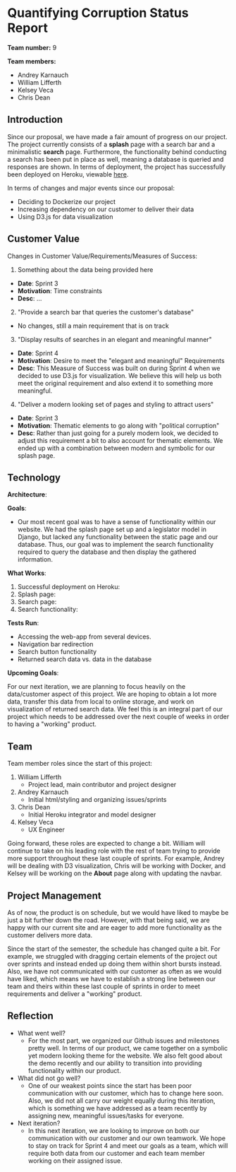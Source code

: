 # Quantifying Corruption Status Report
**Team number:** 9  

**Team members:**
- Andrey Karnauch  
- William Lifferth  
- Kelsey Veca  
- Chris Dean  

## Introduction
Since our proposal, we have made a fair amount of progress on our project. The project currently consists of a **splash** page with a search bar and a minimalistic **search** page. Furthermore, the functionality behind conducting a search has been put in place as well, meaning a database is queried and responses are shown. In terms of deployment, the project has successfully been deployed on Heroku, viewable [here](http://quantifying-corruption.herokuapp.com/).

In terms of changes and major events since our proposal:
 - Deciding to Dockerize our project
 - Increasing dependency on our customer to deliver their data
 - Using D3.js for data visualization

## Customer Value
Changes in Customer Value/Requirements/Measures of Success:
1. Something about the data being provided here
  - **Date**: Sprint 3
  - **Motivation**: Time constraints
  - **Desc**: ...
2. "Provide a search bar that queries the customer's database"
  - No changes, still a main requirement that is on track
3. "Display results of searches in an elegant and meaningful manner"
  - **Date**: Sprint 4
  - **Motivation**: Desire to meet the "elegant and meaningful" Requirements
  - **Desc**: This Measure of Success was built on during Sprint 4 when we decided to use D3.js for visualization. We believe this will help us both meet the original requirement and also extend it to something more meaningful.
4. "Deliver a modern looking set of pages and styling to attract users"
  - **Date**: Sprint 3
  - **Motivation**: Thematic elements to go along with "political corruption"
  - **Desc**: Rather than just going for a purely modern look, we decided to adjust this requirement a bit to also account for thematic elements. We ended up with a combination between modern and symbolic for our splash page.

## Technology

**Architecture**:

**Goals**:
- Our most recent goal was to have a sense of functionality within our website. We had the splash page set up and a legislator model in Django, but lacked any functionality between the static page and our database. Thus, our goal was to implement the search functionality required to query the database and then display the gathered information.

**What Works**:
  1. Successful deployment on Heroku:
  2. Splash page:
  3. Search page:
  4. Search functionality:

**Tests Run**:
  - Accessing the web-app from several devices.
  - Navigation bar redirection
  - Search button functionality
  - Returned search data vs. data in the database

**Upcoming Goals**:

For our next iteration, we are planning to focus heavily on the data/customer aspect of this project. We are hoping to obtain a lot more data, transfer this data from local to online storage, and work on visualization of returned search data. We feel this is an integral part of our project which needs to be addressed over the next couple of weeks in order to having a "working" product.

## Team
Team member roles since the start of this project:
  1. William Lifferth
     - Project lead, main contributor and project designer
  2. Andrey Karnauch
     - Initial html/styling and organizing issues/sprints
  3. Chris Dean
     - Initial Heroku integrator and model designer
  4. Kelsey Veca
     - UX Engineer

Going forward, these roles are expected to change a bit. William will continue to take on his leading role with the rest of team trying to provide more support throughout these last couple of sprints. For example, Andrey will be dealing with D3 visualization, Chris will be working with Docker, and Kelsey will be working on the **About** page along with updating the navbar.

## Project Management
As of now, the product is on schedule, but we would have liked to maybe be just a bit further down the road. However, with that being said, we are happy with our current site and are eager to add more functionality as the customer delivers more data.

Since the start of the semester, the schedule has changed quite a bit. For example, we struggled with dragging certain elements of the project out over sprints and instead ended up doing them within short bursts instead. Also, we have not communicated with our customer as often as we would have liked, which means we have to establish a strong line between our team and theirs within these last couple of sprints in order to meet requirements and deliver a "working" product.

## Reflection
- What went well?
  - For the most part, we organized our Github issues and milestones pretty well. In terms of our product, we came together on a symbolic yet modern looking theme for the website.  We also felt good about the demo recently and our ability to transition into providing functionality within our product.
- What did not go well?
  - One of our weakest points since the start has been poor communication with our customer, which has to change here soon. Also, we did not all carry our weight equally during this iteration, which is something we have addressed as a team recently by assigning new, meaningful issues/tasks for everyone.
- Next iteration?
  - In this next iteration, we are looking to improve on both our communication with our customer and our own teamwork. We hope to stay on track for Sprint 4 and meet our goals as a team, which will require both data from our customer and each team member working on their assigned issue.
